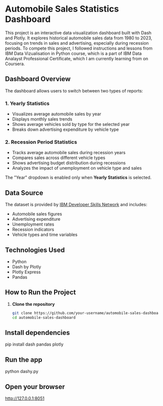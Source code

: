 # Automobile Sales Statistics Dashboard

This project is an interactive data visualization dashboard built with Dash and Plotly. It explores historical automobile sales data from 1980 to 2023, focusing on trends in sales and advertising, especially during recession periods. To compete this project, I followed instructions and lessons from IBM Data Vizualisation in Python course, which is a part of IBM Data Analayst Professional Certificate, which I am currently learning from on Coursera.

## Dashboard Overview

The dashboard allows users to switch between two types of reports:

### 1. Yearly Statistics
- Visualizes average automobile sales by year
- Displays monthly sales trends
- Shows average vehicles sold by type for the selected year
- Breaks down advertising expenditure by vehicle type

### 2. Recession Period Statistics
- Tracks average automobile sales during recession years
- Compares sales across different vehicle types
- Shows advertising budget distribution during recessions
- Analyzes the impact of unemployment on vehicle type and sales

The "Year" dropdown is enabled only when **Yearly Statistics** is selected.

## Data Source

The dataset is provided by [IBM Developer Skills Network](https://cf-courses-data.s3.us.cloud-object-storage.appdomain.cloud/IBMDeveloperSkillsNetwork-DV0101EN-SkillsNetwork/Data%20Files/historical_automobile_sales.csv) and includes:
- Automobile sales figures
- Advertising expenditure
- Unemployment rates
- Recession indicators
- Vehicle types and time variables

## Technologies Used

- Python
- Dash by Plotly
- Plotly Express
- Pandas

## How to Run the Project

1. **Clone the repository**
   ```bash
   git clone https://github.com/your-username/automobile-sales-dashboard.git
   cd automobile-sales-dashboard

## Install dependencies

pip install dash pandas plotly

## Run the app

python dashy.py

## Open your browser 

http://127.0.0.1:8051
